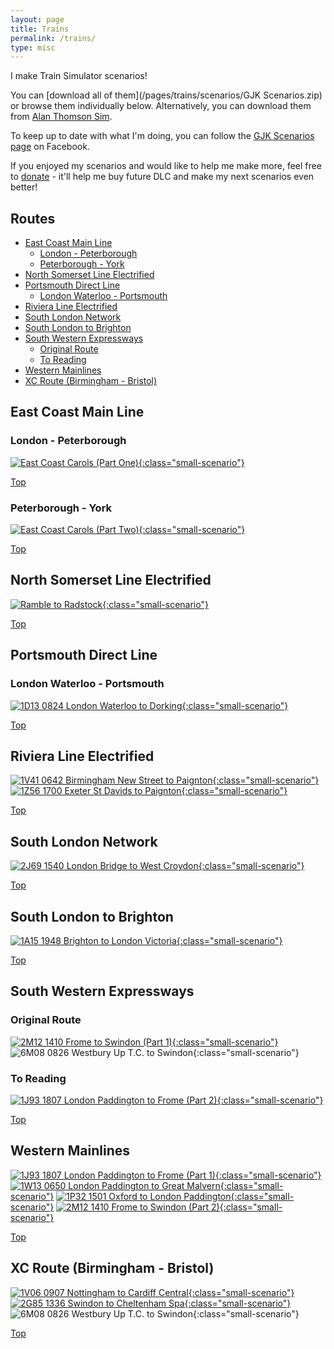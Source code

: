 ```yaml
---
layout: page
title: Trains
permalink: /trains/
type: misc
---
```


I make Train Simulator scenarios! 

You can [download all of them](/pages/trains/scenarios/GJK Scenarios.zip) or browse them individually below. Alternatively, you can download them from [Alan Thomson Sim](https://alanthomsonsim.com/?page_id=5&vendor=georgejkaye).

To keep up to date with what I'm doing, you can follow the [GJK Scenarios page](https://www.facebook.com/gjkscenarios/) on Facebook.

If you enjoyed my scenarios and would like to help me make more, feel free to [donate](https://www.paypal.me/georgejkaye) - it'll help me buy future DLC and make my next scenarios even better!
 
## Routes<!-- omit in toc -->
- [East Coast Main Line](#east-coast-main-line)
  - [London - Peterborough](#london---peterborough)
  - [Peterborough - York](#peterborough---york)
- [North Somerset Line Electrified](#north-somerset-line-electrified)
- [Portsmouth Direct Line](#portsmouth-direct-line)
  - [London Waterloo - Portsmouth](#london-waterloo---portsmouth)
- [Riviera Line Electrified](#riviera-line-electrified)
- [South London Network](#south-london-network)
- [South London to Brighton](#south-london-to-brighton)
- [South Western Expressways](#south-western-expressways)
  - [Original Route](#original-route)
  - [To Reading](#to-reading)
- [Western Mainlines](#western-mainlines)
- [XC Route (Birmingham - Bristol)](#xc-route-birmingham---bristol)

## East Coast Main Line
### London - Peterborough
[![East Coast Carols (Part One)](/images/scenarios/east-coast-carols-1.jpg){:class="small-scenario"}](east-coast-carols-1)

[Top](#top)

### Peterborough - York
[![East Coast Carols (Part Two)](/images/scenarios/east-coast-carols-2.jpg){:class="small-scenario"}](east-coast-carols-2)

[Top](#top)

## North Somerset Line Electrified
[![Ramble to Radstock](/images/scenarios/ramble-to-radstock.jpg){:class="small-scenario"}](ramble-to-radstock)

[Top](#top)

## Portsmouth Direct Line

### London Waterloo - Portsmouth 
[![1D13 0824 London Waterloo to Dorking](/images/scenarios/1D13-0824-london-waterloo-to-dorking.jpg){:class="small-scenario"}](1D13-0824-london-waterloo-to-dorking)

[Top](#top)

## Riviera Line Electrified 
[![1V41 0642 Birmingham New Street to Paignton](/images/scenarios/1V41-0642-birmingham-new-street-to-paignton.jpg){:class="small-scenario"}](1V41-0642-birmingham-new-street-to-paignton) 
[![1Z56 1700 Exeter St Davids to Paignton](/images/scenarios/1Z56-1700-exeter-st-davids-to-paignton.jpg){:class="small-scenario"}](1Z56-1700-exeter-st-davids-to-paignton)

[Top](#top)

## South London Network
[![2J69 1540 London Bridge to West Croydon](/images/scenarios/2J69-1540-london-bridge-to-west-croydon.jpg){:class="small-scenario"}](2J69-1540-london-bridge-to-west-croydon)

[Top](#top)

## South London to Brighton
[![1A15 1948 Brighton to London Victoria](/images/scenarios/1A15-1948-brighton-to-london-victoria.jpg){:class="small-scenario"}](1A15-1948-brighton-to-london-victoria)

[Top](#top)

## South Western Expressways

### Original Route 

[![2M12 1410 Frome to Swindon (Part 1)](/images/scenarios/2M12-1410-frome-to-swindon.jpg){:class="small-scenario"}](2M12-1410-frome-to-swindon)
![6M08 0826 Westbury Up T.C. to Swindon](/images/scenarios/6M08-0826-westbury-up-tc-to-swindon.jpg){:class="small-scenario"}

### To Reading

[![1J93 1807 London Paddington to Frome (Part 2)](/images/scenarios/1J93-1807-london-paddington-to-frome.jpg){:class="small-scenario"}](1J93-1807-london-paddington-to-frome)

[Top](#top)

## Western Mainlines
[![1J93 1807 London Paddington to Frome (Part 1)](/images/scenarios/1J93-1807-london-paddington-to-frome.jpg){:class="small-scenario"}](1J93-1807-london-paddington-to-frome)
[![1W13 0650 London Paddington to Great Malvern](/images/scenarios/1W13-0650-london-paddington-to-great-malvern.jpg){:class="small-scenario"}](1W13-0650-london-paddington-to-great-malvern)
[![1P32 1501 Oxford to London Paddington](/images/scenarios/1P32-1501-oxford-to-london-paddington.jpg){:class="small-scenario"}](1P32-1501-oxford-to-london-paddington)
[![2M12 1410 Frome to Swindon (Part 2)](/images/scenarios/2M12-1410-frome-to-swindon.jpg){:class="small-scenario"}](2M12-1410-frome-to-swindon)

[Top](#top)

## XC Route (Birmingham - Bristol)
[![1V06 0907 Nottingham to Cardiff Central](/images/scenarios/1V06-0907-nottingham-to-cardiff-central.jpg){:class="small-scenario"}](1V06-0907-nottingham-to-cardiff-central)
[![2G85 1336 Swindon to Cheltenham Spa](/images/scenarios/2G85-1336-swindon-to-cheltenham-spa.jpg){:class="small-scenario"}](2G85-1336-swindon-to-cheltenham-spa)
![6M08 0826 Westbury Up T.C. to Swindon](/images/scenarios/6M08-0826-westbury-up-tc-to-swindon.jpg){:class="small-scenario"}

[Top](#top)